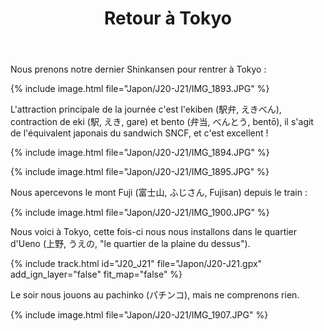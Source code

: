 ﻿---
title: "Retour à Tokyo"
permalink: /Japon/J20-J21/
sidebar:
  nav: "japon"
enable_tracks: true
---

Nous prenons notre dernier Shinkansen pour rentrer à Tokyo :

{% include image.html file="Japon/J20-J21/IMG_1893.JPG" %}

L'attraction principale de la journée c'est l'ekiben (駅弁, えきべん), contraction de eki (駅, えき, gare) et bento (弁当, べんとう, bentō), il s'agit de l'équivalent japonais du sandwich SNCF, et c'est excellent !

{% include image.html file="Japon/J20-J21/IMG_1894.JPG" %}

{% include image.html file="Japon/J20-J21/IMG_1895.JPG" %}

Nous apercevons le mont Fuji (富士山, ふじさん, Fujisan) depuis le train :

{% include image.html file="Japon/J20-J21/IMG_1900.JPG" %}

Nous voici à Tokyo, cette fois-ci nous nous installons dans le quartier d'Ueno (上野, うえの, "le quartier de la plaine du dessus").

{% include track.html id="J20_J21" file="Japon/J20-J21.gpx" add_ign_layer="false" fit_map="false" %}

Le soir nous jouons au pachinko (パチンコ), mais ne comprenons rien.

{% include image.html file="Japon/J20-J21/IMG_1907.JPG" %}
